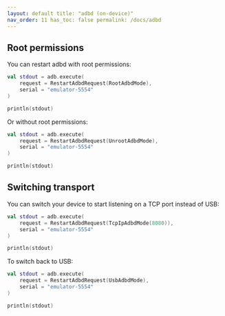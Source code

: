 ```yaml
---
layout: default title: "adbd (on-device)"
nav_order: 11 has_toc: false permalink: /docs/adbd
---
```


## Root permissions

You can restart adbd with root permissions:

```kotlin
val stdout = adb.execute(
    request = RestartAdbdRequest(RootAdbdMode),
    serial = "emulator-5554"
)

println(stdout)
```

Or without root permissions:

```kotlin
val stdout = adb.execute(
    request = RestartAdbdRequest(UnrootAdbdMode),
    serial = "emulator-5554"
)

println(stdout)
```

## Switching transport

You can switch your device to start listening on a TCP port instead of USB:

```kotlin
val stdout = adb.execute(
    request = RestartAdbdRequest(TcpIpAdbdMode(8080)),
    serial = "emulator-5554"
)

println(stdout)
```

To switch back to USB:

```kotlin
val stdout = adb.execute(
    request = RestartAdbdRequest(UsbAdbdMode),
    serial = "emulator-5554"
)

println(stdout)
```
